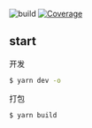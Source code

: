 ![build](https://github.com/imtaotao/hearken-next/workflows/build/badge.svg)
[![Coverage](https://img.shields.io/codecov/c/github/imtaotao/hearken-next/master.svg)](https://codecov.io/github/imtaotao/hearken-next?branch=master)

## start
开发
```bash
$ yarn dev -o
```

打包
```bash
$ yarn build
```
